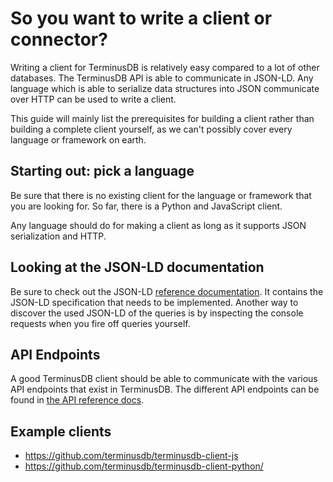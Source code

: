 # So you want to write a client or connector?

Writing a client for TerminusDB is relatively easy compared to a lot of other databases. The TerminusDB
API is able to communicate in JSON-LD. Any language which is able to serialize data structures into
JSON communicate over HTTP can be used to write a client.

This guide will mainly list the prerequisites for building a client rather than building
a complete client yourself, as we can't possibly cover every language or framework on earth.

## Starting out: pick a language

Be sure that there is no existing client for the language or framework that you are
looking for. So far, there is a Python and JavaScript client.

Any language should do for making a client as long as it supports JSON serialization and HTTP.

## Looking at the JSON-LD documentation

Be sure to check out the JSON-LD [reference documentation](../reference/WOQL_JSON.md). It contains
the JSON-LD specification that needs to be implemented. Another way to discover the used JSON-LD
of the queries is by inspecting the console requests when you fire off queries yourself.

## API Endpoints

A good TerminusDB client should be able to communicate with the various API endpoints that exist in TerminusDB.
The different API endpoints can be found in [the API reference docs](../reference/API.md).


## Example clients

* https://github.com/terminusdb/terminusdb-client-js
* https://github.com/terminusdb/terminusdb-client-python/

